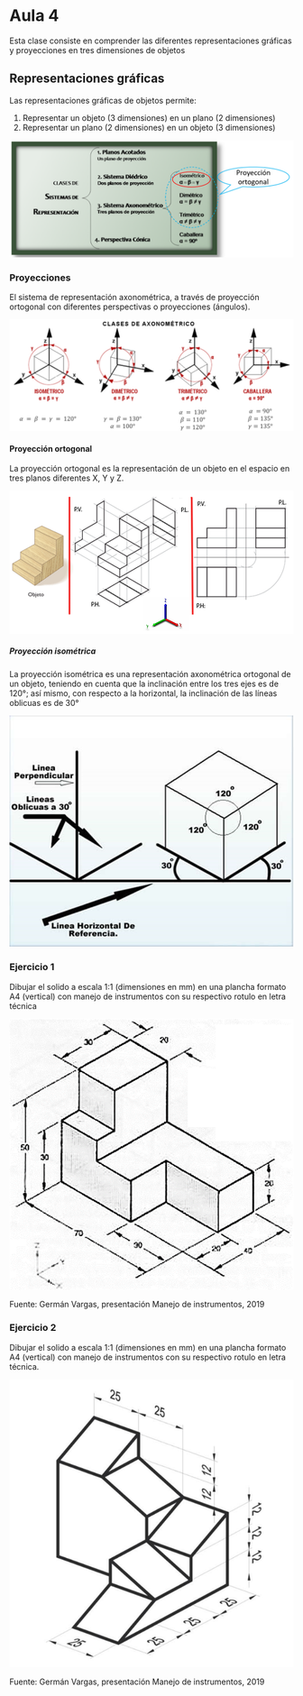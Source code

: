 <h1>Aula 4</h1>

Esta clase consiste en comprender las diferentes representaciones gráficas y proyecciones en tres dimensiones de objetos

<h2>Representaciones gráficas</h2>

Las representaciones gráficas de objetos permite:

1. Representar un objeto (3 dimensiones) en un plano (2 dimensiones)
2. Representar un plano (2 dimensiones) en un objeto (3 dimensiones)

![sistemas de representación](image.png)

<h3>Proyecciones</h3>

El sistema de representación axonométrica, a través de proyección ortogonal con diferentes perspectivas o proyecciones (ángulos).

![sistema axonométrico](image-2.png)

<h4>Proyección ortogonal</h4>

La proyección ortogonal es la representación de un objeto en el espacio en tres planos diferentes X, Y y Z.

![Proyección](image-1.png)

<h5>Proyección isométrica</h5>

La proyección isométrica es una representación axonométrica ortogonal de un objeto, teniendo en cuenta que la inclinación entre los tres ejes es de 120°; así mismo, con respecto a la horizontal, la inclinación de las líneas oblicuas es de 30°

![isométrica](image-3.png)

<h3>Ejercicio 1</h3>

Dibujar el solido a escala 1:1 (dimensiones en mm) en una plancha formato A4 (vertical) con manejo de instrumentos con su respectivo rotulo en letra técnica

![Ejercicio1](image-4.png)

Fuente: Germán Vargas, presentación Manejo de instrumentos, 2019

<h3>Ejercicio 2</h3>

Dibujar el solido a escala 1:1 (dimensiones en mm) en una plancha formato A4 (vertical) con manejo de instrumentos con su respectivo rotulo en letra técnica.

![Ejercicio2](image-5.png)

Fuente: Germán Vargas, presentación Manejo de instrumentos, 2019